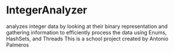 # IntegerAnalyzer
analyzes integer data by looking at their binary representation and gathering information to efficiently process the data using Enums, HashSets, and Threads
This is a school project created by Antonio Palmeros
